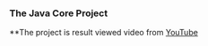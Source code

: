 ### The Java Core Project
**The project is result viewed video from [YouTube][video]



[video]:https://www.youtube.com/watch?v=OfbH8dJFz6M

